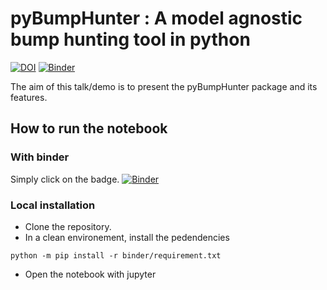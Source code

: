 # pyBumpHunter : A model agnostic bump hunting tool in python

[![DOI](https://zenodo.org/badge/382276712.svg)](https://zenodo.org/badge/latestdoi/382276712)
[![Binder](https://mybinder.org/badge_logo.svg)](https://mybinder.org/v2/zenodo/10.5281/zenodo.5078132/?filepath=talk.ipynb)

The aim of this talk/demo is to present the pyBumpHunter package and its features. 

## How to run the notebook

### With binder

Simply click on the badge.
[![Binder](https://mybinder.org/badge_logo.svg)](https://mybinder.org/v2/zenodo/10.5281/zenodo.5078132/?filepath=talk.ipynb)

### Local installation

* Clone the repository.
* In a clean environement, install the pedendencies
```console
python -m pip install -r binder/requirement.txt
```
* Open the notebook with jupyter

